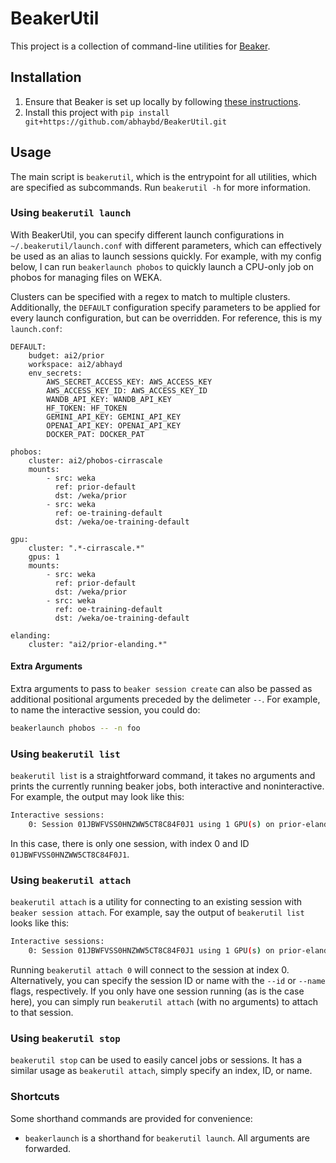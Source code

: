 # BeakerUtil

This project is a collection of command-line utilities for [Beaker](https://beaker.org).

## Installation

1. Ensure that Beaker is set up locally by following [these instructions](https://beaker-docs.apps.allenai.org/start/install.html).
2. Install this project with `pip install git+https://github.com/abhaybd/BeakerUtil.git`

## Usage

The main script is `beakerutil`, which is the entrypoint for all utilities, which are specified as subcommands.
Run `beakerutil -h` for more information.

### Using `beakerutil launch`

With BeakerUtil, you can specify different launch configurations in `~/.beakerutil/launch.conf` with different parameters, which can effectively be used as an alias to launch sessions quickly. For example, with my config below, I can run `beakerlaunch phobos` to quickly launch a CPU-only job on phobos for managing files on WEKA.

Clusters can be specified with a regex to match to multiple clusters. Additionally, the `DEFAULT` configuration specify parameters to be applied for every launch configuration, but can be overridden. For reference, this is my `launch.conf`:

```
DEFAULT:
    budget: ai2/prior
    workspace: ai2/abhayd
    env_secrets:
        AWS_SECRET_ACCESS_KEY: AWS_ACCESS_KEY
        AWS_ACCESS_KEY_ID: AWS_ACCESS_KEY_ID
        WANDB_API_KEY: WANDB_API_KEY
        HF_TOKEN: HF_TOKEN
        GEMINI_API_KEY: GEMINI_API_KEY
        OPENAI_API_KEY: OPENAI_API_KEY
        DOCKER_PAT: DOCKER_PAT

phobos:
    cluster: ai2/phobos-cirrascale
    mounts:
        - src: weka
          ref: prior-default
          dst: /weka/prior
        - src: weka
          ref: oe-training-default
          dst: /weka/oe-training-default

gpu:
    cluster: ".*-cirrascale.*"
    gpus: 1
    mounts:
        - src: weka
          ref: prior-default
          dst: /weka/prior
        - src: weka
          ref: oe-training-default
          dst: /weka/oe-training-default

elanding:
    cluster: "ai2/prior-elanding.*"
```

#### Extra Arguments

Extra arguments to pass to `beaker session create` can also be passed as additional positional arguments preceded by the delimeter `--`. For example, to name the interactive session, you could do:

```bash
beakerlaunch phobos -- -n foo
```

### Using `beakerutil list`

`beakerutil list` is a straightforward command, it takes no arguments and prints the currently running beaker jobs, both interactive and noninteractive. For example, the output may look like this:
```bash
Interactive sessions:
    0: Session 01JBWFVSS0HNZWW5CT8C84F0J1 using 1 GPU(s) on prior-elanding-62.reviz.ai2.in, status=idle
```
In this case, there is only one session, with index 0 and ID `01JBWFVSS0HNZWW5CT8C84F0J1`.

### Using `beakerutil attach`

`beakerutil attach` is a utility for connecting to an existing session with `beaker session attach`. For example, say the output of `beakerutil list` looks like this:
```bash
Interactive sessions:
    0: Session 01JBWFVSS0HNZWW5CT8C84F0J1 using 1 GPU(s) on prior-elanding-62.reviz.ai2.in, status=idle
```
Running `beakerutil attach 0` will connect to the session at index 0. Alternatively, you can specify the session ID or name with the `--id` or `--name` flags, respectively. If you only have one session running (as is the case here), you can simply run `beakerutil attach` (with no arguments) to attach to that session.

### Using `beakerutil stop`

`beakerutil stop` can be used to easily cancel jobs or sessions. It has a similar usage as `beakerutil attach`, simply specify an index, ID, or name.

### Shortcuts

Some shorthand commands are provided for convenience:
 - `beakerlaunch` is a shorthand for `beakerutil launch`. All arguments are forwarded.
